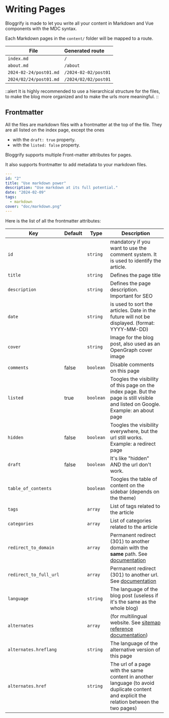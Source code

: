 # Writing Pages

Bloggrify is made to let you write all your content in Markdown and Vue components with the MDC syntax.

Each Markdown pages in the `content/` folder will be mapped to a route.

| File                   | Generated route       |
|------------------------|:----------------------|
| `index.md`             | `/`                   |
| `about.md`             | `/about`              |
| `2024-02-24/post01.md` | `/2024-02-02/post01`  |
| `2024/02/24/post01.md` | `/2024/02/02/post01`  |

::alert
It is highly recommended to use a hierarchical structure for the files, to make the blog more organized and to make the urls more meaningful.
::

## Frontmatter

All the files are markdown files with a frontmatter at the top of the file. They are all listed on the index page, except the ones
* with the `draft: true` property.
* with the `listed: false` property.


Bloggrify supports multiple Front-matter attributes for pages.

It also supports frontmatter to add metadata to your markdown files.

```yaml
---
id: "2"
title: "Use markdown power"
description: "Use markdown at its full potential."
date: "2024-02-09"
tags:
  - markdown
cover: "doc/markdown.png"
---
```

Here is the list of all the frontmatter attributes:

| **Key**                | **Default** | **Type**  | **Description**                                                                                                                          |
|------------------------|-------------|-----------|------------------------------------------------------------------------------------------------------------------------------------------|
| `id`                   |             | `string`  | mandatory if you want to use the comment system. It is used to identify the article.                                                     |
| `title`                |             | `string`  | Defines the page title                                                                                                                   |
| `description`          |             | `string`  | Defines the page description. Important for SEO                                                                                          |
| `date`                 |             | `string`  | is used to sort the articles. Date in the future will not be displayed. (format: YYYY-MM-DD)                                             |
| `cover`                |             | `string`  | Image for the blog post, also used as an OpenGraph cover image                                                                           |
| `comments`             | false       | `boolean` | Disable comments on this page                                                                                                            |
| `listed`               | true        | `boolean` | Toogles the visibility of this page on the index page. But the page is still visible and listed on Google. Example: an about page        |
| `hidden`               | false       | `boolean` | Toogles the visibility everywhere, but the url still works. Example: a redirect page                                                     |
| `draft`                | false       | `boolean` | It's like "hidden" AND the url don't work.                                                                                               |
| `table_of_contents`    |             | `boolean` | Toogles the table of content on the sidebar (depends on the theme)                                                                       |
| `tags`                 |             | `array`   | List of tags related to the article                                                                                                      |
| `categories`           |             | `array`   | List of categories related to the article                                                                                                |
| `redirect_to_domain`   |             | `array`   | Permanent redirect (301) to another domain with the **same** path.  See [documentation](/reference/redirections)                         |
| `redirect_to_full_url` |             | `array`   | Permanent redirect (301) to another url. See [documentation](/reference/redirections)                                                    |
| `language`             |             | `string`  | The language of the blog post (useless if it's the same as the whole blog)                                                               |
| `alternates`           |             | `array`   | (for multilingual website. See [sitemap reference documentation](/reference/sitemap))                                                    |
| `alternates.hreflang`  |             | `string`  | The language of the alternative version of this page                                                                                     |
| `alternates.href`      |             | `string`  | The url of a page with the same content in another language (to avoid duplicate content and explicit the relation between the two pages) |
